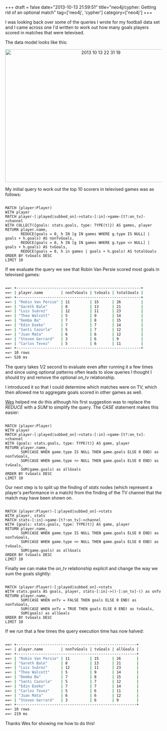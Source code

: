 +++
draft = false
date="2013-10-13 21:59:51"
title="neo4j/cypher: Getting rid of an optional match"
tag=['neo4j', 'cypher']
category=['neo4j']
+++

<p>I was looking back over some of the queries I wrote for my football data set and I came across one I'd written to work out how many goals players scored in matches that were televised.</p>


<p>The data model looks like this:</p>


<div align="center">
<img src="{{<siteurl>}}/uploads/2013/10/2013-10-13_22-31-19.png" alt="2013 10 13 22 31 19" title="2013-10-13_22-31-19.png" border="0" width="600" height="428" />
</div>

<p>My initial query to work out the top 10 scorers in televised games was as follows:</p>



~~~cypher

MATCH (player:Player)
WITH player
MATCH player-[:played|subbed_on]->stats-[:in]->game-[t?:on_tv]->channel
WITH COLLECT({goals: stats.goals, type: TYPE(t)}) AS games, player
RETURN player.name,
       REDUCE(goals = 0, h IN [g IN games WHERE g.type IS NULL] | goals + h.goals) AS nonTvGoals,
       REDUCE(goals = 0, h IN [g IN games WHERE g.type <> NULL] | goals + h.goals) AS tvGoals,
       REDUCE(goals = 0, h in games | goals + h.goals) AS totalGoals
ORDER BY tvGoals DESC
LIMIT 10
~~~

<p>If we evaluate the query we see that Robin Van Persie scored most goals in televised games:</p>



~~~bash

==> +--------------------------------------------------------+
==> | player.name        | nonTvGoals | tvGoals | totalGoals |
==> +--------------------------------------------------------+
==> | "Robin Van Persie" | 11         | 15      | 26         |
==> | "Gareth Bale"      | 8          | 13      | 21         |
==> | "Luis Suárez"      | 12         | 11      | 23         |
==> | "Theo Walcott"     | 5          | 9       | 14         |
==> | "Demba Ba"         | 7          | 8       | 15         |
==> | "Edin Dzeko"       | 7          | 7       | 14         |
==> | "Santi Cazorla"    | 5          | 7       | 12         |
==> | "Juan Mata"        | 6          | 6       | 12         |
==> | "Steven Gerrard"   | 3          | 6       | 9          |
==> | "Carlos Tevez"     | 5          | 6       | 11         |
==> +--------------------------------------------------------+
==> 10 rows
==> 520 ms
~~~

<p>The query takes 1/2 second to evaluate even after running it a few times and since using optional patterns often leads to slow queries I thought I should try and remove the optional <cite>on_tv</cite> relationship.</p>


<p>I introduced it so that I could determine which matches were on TV, which then allowed me to aggregate goals scored in other games as well.</p>


<p><a href="https://twitter.com/wefreema">Wes</a> helped me do this although his first suggestion was to replace the <cite>REDUCE</cite> with a <cite>SUM</cite> to simplify the query. The <cite>CASE</cite> statement makes this easier:</p>



~~~cypher

MATCH (player:Player)
WITH player
MATCH player-[:played|subbed_on]->stats-[:in]->game-[t?:on_tv]->channel
WITH {goals: stats.goals, type: TYPE(t)} AS game, player
RETURN player.name, 
       SUM(CASE WHEN game.type IS NULL THEN game.goals ELSE 0 END) as nonTvGoals,
       SUM(CASE WHEN game.type <> NULL THEN game.goals ELSE 0 END) as tvGoals,
       SUM(game.goals) as allGoals
ORDER BY tvGoals DESC
LIMIT 10
~~~

<p>Our next step is to split up the finding of <cite>stats</cite> nodes (which represent a player's performance in a match) from the finding of the TV channel that the match may have been shown on.</p>



~~~cypher

MATCH (player:Player)-[:played|subbed_on]->stats
WITH player, stats
MATCH stats-[:in]->game-[t?:on_tv]->channel
WITH {goals: stats.goals, type: TYPE(t)} AS game, player
RETURN player.name, 
       SUM(CASE WHEN game.type IS NULL THEN game.goals ELSE 0 END) as nonTvGoals,
       SUM(CASE WHEN game.type <> NULL THEN game.goals ELSE 0 END) as tvGoals,
       SUM(game.goals) as allGoals
ORDER BY tvGoals DESC
LIMIT 10
~~~

<p>Finally we can make the <cite>on_tv</cite> relationship explicit and change the way we sum the goals slightly:</p>



~~~cypher

MATCH (player:Player)-[:played|subbed_on]->stats
WITH stats.goals AS goals, player, stats-[:in]->()-[:on_tv]-() as onTv
RETURN player.name, 
       SUM(CASE WHEN onTv = FALSE THEN goals ELSE 0 END) as nonTvGoals,
       SUM(CASE WHEN onTv = TRUE THEN goals ELSE 0 END) as tvGoals,
       SUM(goals) as allGoals
ORDER BY tvGoals DESC
LIMIT 10
~~~

<p>If we run that a few times the query execution time has now halved:</p>



~~~bash

==> +------------------------------------------------------+
==> | player.name        | nonTvGoals | tvGoals | allGoals |
==> +------------------------------------------------------+
==> | "Robin Van Persie" | 11         | 15      | 26       |
==> | "Gareth Bale"      | 8          | 13      | 21       |
==> | "Luis Suárez"      | 12         | 11      | 23       |
==> | "Theo Walcott"     | 5          | 9       | 14       |
==> | "Demba Ba"         | 7          | 8       | 15       |
==> | "Santi Cazorla"    | 5          | 7       | 12       |
==> | "Edin Dzeko"       | 7          | 7       | 14       |
==> | "Carlos Tevez"     | 5          | 6       | 11       |
==> | "Juan Mata"        | 6          | 6       | 12       |
==> | "Steven Gerrard"   | 3          | 6       | 9        |
==> +------------------------------------------------------+
==> 10 rows
==> 219 ms
~~~

<p>Thanks Wes for showing me how to do this!</p>

